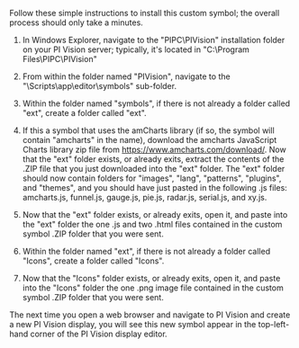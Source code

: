 Follow these simple instructions to install this custom symbol; the overall process should only take a minutes.

1. In Windows Explorer, navigate to the "PIPC\PIVision" installation folder on your PI Vision server; typically, it's located in "C:\Program Files\PIPC\PIVision"

2. From within the folder named "PIVision", navigate to the "\Scripts\app\editor\symbols" sub-folder.  

3. Within the folder named "symbols", if there is not already a folder called "ext", create a folder called "ext".  

4. If this a symbol that uses the amCharts library (if so, the symbol will contain "amcharts" in the name), download the amcharts JavaScript Charts library zip file from https://www.amcharts.com/download/.  Now that the "ext" folder exists, or already exits, extract the contents of the .ZIP file that you just downloaded into the "ext" folder.  The "ext" folder should now contain folders for "images", "lang", "patterns", "plugins", and "themes", and you should have just pasted in the following .js files: amcharts.js, funnel.js, gauge.js, pie.js, radar.js, serial.js, and xy.js.

5. Now that the "ext" folder exists, or already exits, open it, and paste into the "ext" folder the one .js and two .html files contained in the custom symbol .ZIP folder that you were sent.

6. Within the folder named "ext", if there is not already a folder called "Icons", create a folder called "Icons".  

7. Now that the "Icons" folder exists, or already exits, open it, and paste into the "Icons" folder the one .png image file contained in the custom symbol .ZIP folder that you were sent.

The next time you open a web browser and navigate to PI Vision and create a new PI Vision display, you will see this new symbol appear in the top-left-hand corner of the PI Vision display editor.